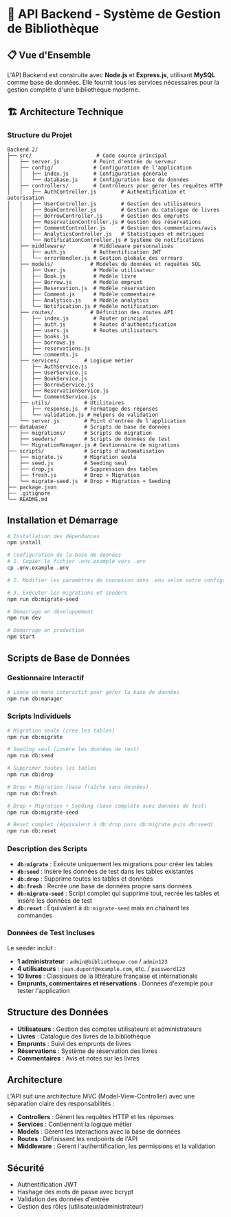 # 🚀 API Backend - Système de Gestion de Bibliothèque

## 📋 Vue d'Ensemble

L'API Backend est construite avec **Node.js** et **Express.js**, utilisant **MySQL** comme base de données. Elle fournit tous les services nécessaires pour la gestion complète d'une bibliothèque moderne.

## 🏗️ Architecture Technique

### Structure du Projet

```
Backend 2/
├── src/                     # Code source principal
│   ├── server.js           # Point d'entrée du serveur
│   ├── config/             # Configuration de l'application
│   │   ├── index.js        # Configuration générale
│   │   └── database.js     # Configuration base de données
│   ├── controllers/        # Contrôleurs pour gérer les requêtes HTTP
│   │   ├── AuthController.js        # Authentification et autorisation
│   │   ├── UserController.js        # Gestion des utilisateurs
│   │   ├── BookController.js        # Gestion du catalogue de livres
│   │   ├── BorrowController.js      # Gestion des emprunts
│   │   ├── ReservationController.js # Gestion des réservations
│   │   ├── CommentController.js     # Gestion des commentaires/avis
│   │   ├── AnalyticsController.js   # Statistiques et métriques
│   │   └── NotificationController.js # Système de notifications
│   ├── middleware/         # Middleware personnalisés
│   │   ├── auth.js         # Authentification JWT
│   │   └── errorHandler.js # Gestion globale des erreurs
│   ├── models/            # Modèles de données et requêtes SQL
│   │   ├── User.js         # Modèle utilisateur
│   │   ├── Book.js         # Modèle livre
│   │   ├── Borrow.js       # Modèle emprunt
│   │   ├── Reservation.js  # Modèle réservation
│   │   ├── Comment.js      # Modèle commentaire
│   │   ├── Analytics.js    # Modèle analytics
│   │   └── Notification.js # Modèle notification
│   ├── routes/            # Définition des routes API
│   │   ├── index.js        # Router principal
│   │   ├── auth.js         # Routes d'authentification
│   │   ├── users.js        # Routes utilisateurs
│   │   ├── books.js
│   │   ├── borrows.js
│   │   ├── reservations.js
│   │   └── comments.js
│   ├── services/        # Logique métier
│   │   ├── AuthService.js
│   │   ├── UserService.js
│   │   ├── BookService.js
│   │   ├── BorrowService.js
│   │   ├── ReservationService.js
│   │   └── CommentService.js
│   ├── utils/           # Utilitaires
│   │   ├── response.js  # Formatage des réponses
│   │   └── validation.js # Helpers de validation
│   └── server.js        # Point d'entrée de l'application
├── database/            # Scripts de base de données
│   ├── migrations/      # Scripts de migration
│   ├── seeders/         # Scripts de données de test
│   └── MigrationManager.js # Gestionnaire de migrations
├── scripts/             # Scripts d'automatisation
│   ├── migrate.js       # Migration seule
│   ├── seed.js          # Seeding seul
│   ├── drop.js          # Suppression des tables
│   ├── fresh.js         # Drop + Migration
│   └── migrate-seed.js  # Drop + Migration + Seeding
├── package.json
├── .gitignore
└── README.md
```

## Installation et Démarrage

```bash
# Installation des dépendances
npm install

# Configuration de la base de données
# 1. Copier le fichier .env.example vers .env
cp .env.example .env

# 2. Modifier les paramètres de connexion dans .env selon votre configuration

# 3. Exécuter les migrations et seeders
npm run db:migrate-seed

# Démarrage en développement
npm run dev

# Démarrage en production
npm start
```

## Scripts de Base de Données

### Gestionnaire Interactif
```bash
# Lance un menu interactif pour gérer la base de données
npm run db:manager
```

### Scripts Individuels
```bash
# Migration seule (crée les tables)
npm run db:migrate

# Seeding seul (insère les données de test)
npm run db:seed

# Supprimer toutes les tables
npm run db:drop

# Drop + Migration (base fraîche sans données)
npm run db:fresh

# Drop + Migration + Seeding (base complète avec données de test)
npm run db:migrate-seed

# Reset complet (équivalent à db:drop puis db:migrate puis db:seed)
npm run db:reset
```

### Description des Scripts

- **`db:migrate`** : Exécute uniquement les migrations pour créer les tables
- **`db:seed`** : Insère les données de test dans les tables existantes
- **`db:drop`** : Supprime toutes les tables et données
- **`db:fresh`** : Recrée une base de données propre sans données
- **`db:migrate-seed`** : Script complet qui supprime tout, recrée les tables et insère les données de test
- **`db:reset`** : Équivalent à `db:migrate-seed` mais en chaînant les commandes

### Données de Test Incluses

Le seeder inclut :
- **1 administrateur** : `admin@bibliotheque.com` / `admin123`
- **4 utilisateurs** : `jean.dupont@example.com`, etc. / `password123`
- **10 livres** : Classiques de la littérature française et internationale
- **Emprunts, commentaires et réservations** : Données d'exemple pour tester l'application

## Structure des Données

- **Utilisateurs** : Gestion des comptes utilisateurs et administrateurs
- **Livres** : Catalogue des livres de la bibliothèque
- **Emprunts** : Suivi des emprunts de livres
- **Réservations** : Système de réservation des livres
- **Commentaires** : Avis et notes sur les livres

## Architecture

L'API suit une architecture MVC (Model-View-Controller) avec une séparation claire des responsabilités :

- **Controllers** : Gèrent les requêtes HTTP et les réponses
- **Services** : Contiennent la logique métier
- **Models** : Gèrent les interactions avec la base de données
- **Routes** : Définissent les endpoints de l'API
- **Middleware** : Gèrent l'authentification, les permissions et la validation

## Sécurité

- Authentification JWT
- Hashage des mots de passe avec bcrypt
- Validation des données d'entrée
- Gestion des rôles (utilisateur/administrateur)
